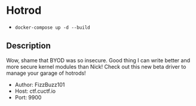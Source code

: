 # Hotrod

* `docker-compose up -d --build`

## Description

Wow, shame that BYOD was so insecure. Good thing I can write better and more secure kernel modules than Nick! Check out this new beta driver to manage your garage of hotrods!

* Author: FizzBuzz101
* Host: ctf.cuctf.io
* Port: 9900
